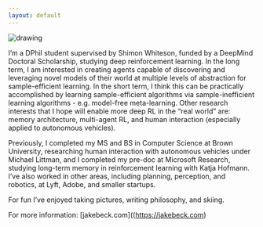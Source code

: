 ```yaml
---
layout: default
---
```


<img src="https://github.com/oxwhirl/home/blob/master/assets/img/jacob.png?raw=true" alt="drawing" class="portrait"/>

I’m a DPhil student supervised by Shimon Whiteson, funded by a DeepMind Doctoral Scholarship, studying deep reinforcement learning. In the long term, I am interested in creating agents capable of discovering and leveraging novel models of their world at multiple levels of abstraction for sample-efficient learning. In the short term, I think this can be practically accomplished by learning sample-efficient algorithms via sample-inefficient learning algorithms - e.g. model-free meta-learning. Other research interests that I hope will enable more deep RL in the “real world” are: memory architecture, multi-agent RL, and human interaction (especially applied to autonomous vehicles).

Previously, I completed my MS and BS in Computer Science at Brown University, researching human interaction with autonomous vehicles under Michael Littman, and I completed my pre-doc at Microsoft Research, studying long-term memory in reinforcement learning with Katja Hofmann. I’ve also worked in other areas, including planning, perception, and robotics, at Lyft, Adobe, and smaller startups.

For fun I’ve enjoyed taking pictures, writing philosophy, and skiing.

For more information: [jakebeck.com]((https://jakebeck.com)
